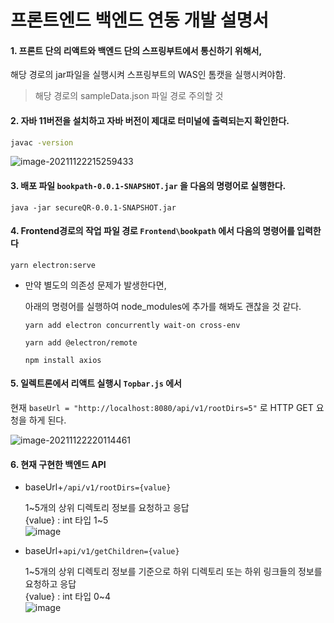 
# 프론트엔드 백엔드 연동 개발 설명서


#### 1. 프론트 단의 리액트와 백엔드 단의 스프링부트에서 통신하기 위해서,

   해당 경로의 jar파일을 실행시켜 스프링부트의 WAS인 톰캣을 실행시켜야함.

> 해당 경로의 sampleData.json 파일 경로 주의할 것 


#### 2. 자바 11버전을 설치하고 자바 버전이 제대로 터미널에 출력되는지 확인한다.

``` sh
javac -version
```
![image-20211122215259433](https://user-images.githubusercontent.com/54317409/142867049-e51b1402-390d-4795-ae6b-688cdd302d76.png)



#### 3. 배포 파일 `bookpath-0.0.1-SNAPSHOT.jar` 을 다음의 명령어로 실행한다.

```shell
java -jar secureQR-0.0.1-SNAPSHOT.jar
```



#### 4. Frontend경로의 작업 파일 경로 `Frontend\bookpath` 에서 다음의 명령어를 입력한다

```
yarn electron:serve
```



- 만약 별도의 의존성 문제가 발생한다면,

  아래의 명령어를 실행하여 node_modules에 추가를 해봐도 괜찮을 것 같다.

  ```
  yarn add electron concurrently wait-on cross-env
  
  yarn add @electron/remote
  
  npm install axios
  ```

  

#### 5. 일렉트론에서 리액트 실행시 `Topbar.js` 에서 

   현재 `baseUrl = "http://localhost:8080/api/v1/rootDirs=5"` 로 HTTP GET 요청을 하게 된다.

![image-20211122220114461](https://user-images.githubusercontent.com/54317409/142867098-b67e4db8-6177-4b87-a3b6-651317b1423f.png)




#### 6. 현재 구현한 백엔드 API

- baseUrl+`/api/v1/rootDirs={value}`

  1~5개의 상위 디렉토리 정보를 요청하고 응답<br/>
  {value} : int 타입 1~5 <br/> 
  ![image](https://user-images.githubusercontent.com/54317409/142867947-f1029510-d871-47bc-958f-5244c3d8fd96.png)


- baseUrl+`api/v1/getChildren={value}` 
  
  1~5개의 상위 디렉토리 정보를 기준으로 하위 디렉토리 또는 하위 링크들의 정보를 요청하고 응답<br/>
  {value} : int 타입 0~4 <br/>
  ![image](https://user-images.githubusercontent.com/54317409/142868124-b9cfc175-673b-4aec-8d09-9b9d827595a0.png)

